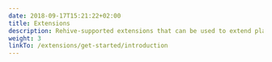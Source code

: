 ```yaml
---
date: 2018-09-17T15:21:22+02:00
title: Extensions
description: Rehive-supported extensions that can be used to extend platform functionality.
weight: 3
linkTo: /extensions/get-started/introduction
---
```

